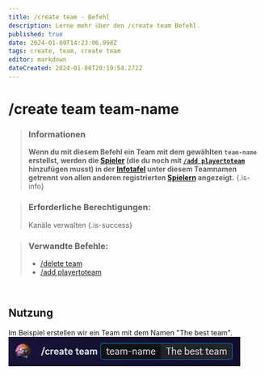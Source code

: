 ```yaml
---
title: /create team - Befehl
description: Lerne mehr über den /create team Befehl.
published: true
date: 2024-01-09T14:23:06.098Z
tags: create, team, create team
editor: markdown
dateCreated: 2024-01-08T20:19:54.272Z
---
```


# /create team team-name

>### Informationen
>**Wenn du mit diesem Befehl ein Team mit dem gewählten `team-name` erstellst, werden die [Spieler](/en/terms/player) (die du noch mit [`/add playertoteam`](/en/commands/add/playerToTeam) hinzufügen musst) in der [Infotafel](/de/features/infoChannel) unter diesem Teamnamen getrennt von allen anderen registrierten [Spielern](/en/terms/player) angezeigt.**
>{.is-info}

>### Erforderliche Berechtigungen: 
>Kanäle verwalten
>{.is-success}

>### Verwandte Befehle:
>-   [/delete team](/en/commands/delete/team/)
>-   [/add playertoteam](/en/commands/add/playerToTeam/)

<br> 

## Nutzung
Im Beispiel erstellen wir ein Team mit dem Namen "The best team".
![](/en_/en_create_team.png)

